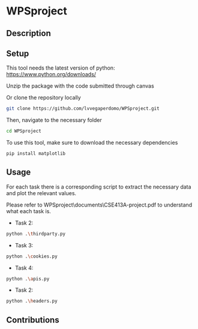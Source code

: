 # WPSproject

## Description

## Setup

This tool needs the latest version of python: <https://www.python.org/downloads/>

Unzip the package with the code submitted through canvas

Or clone the repository locally 

```bash
git clone https://github.com/lvvegaperdomo/WPSproject.git
```

Then, navigate to the necessary folder

```bash
cd WPSproject
```

To use this tool, make sure to download the necessary dependencies

```bash
pip install matplotlib
```

## Usage

For each task there is a corresponding script to extract the necessary data and plot the relevant values.

Please refer to WPSproject\documents\CSE413A-project.pdf to understand what each task is. 

- Task 2:
```bash
python .\thirdparty.py
```

- Task 3:
```bash
python .\cookies.py
```

- Task 4:
```bash
python .\apis.py
```

- Task 2:
```bash
python .\headers.py
```


## Contributions
